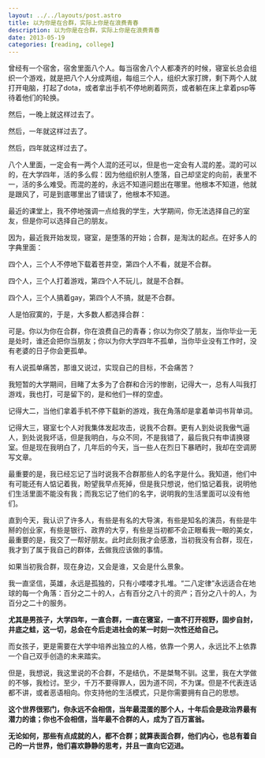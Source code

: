 ```yaml
---
layout: ../../layouts/post.astro
title: 以为你是在合群，实际上你是在浪费青春
description: 以为你是在合群，实际上你是在浪费青春
date: 2013-05-19
categories: [reading, college]
---
```


曾经有一个宿舍，宿舍里面八个人。每当宿舍八个人都凑齐的时候，寝室长总会组织一个游戏，就是把八个人分成两组，每组三个人，组织大家打牌，剩下两个人就打开电脑，打起了dota，或者拿出手机不停地刷着网页，或者躺在床上拿着psp等待着他们的轮换。

然后，一晚上就这样过去了。

然后，一年就这样过去了。

然后，四年就这样过去了。

八个人里面，一定会有一两个人混的还可以，但是也一定会有人混的差。混的可以的，在大学四年，活的多么假：因为他组织别人堕落，自己却坚定的向前，表里不一，活的多么难受。而混的差的，永远不知道问题出在哪里。他根本不知道，他就是跟风了，可是到底哪里出了错误了，他根本不知道。

最近的课堂上，我不停地强调一点给我的学生，大学期间，你无法选择自己的室友，但是你可以选择自己的朋友。

因为，最近我开始发现，寝室，是堕落的开始；合群，是淘汰的起点。在好多人的字典里面：

四个人，三个人不停地下载着苍井空，第四个人不看，就是不合群。

四个人，三个人打着游戏，第四个人不玩儿，就是不合群。

四个人，三个人搞着gay，第四个人不搞，就是不合群。

人是怕寂寞的，于是，大多数人都选择合群：

可是。你以为你在合群，你在浪费自己的青春；你以为你交了朋友，当你毕业一无是处时，谁还会把你当朋友；你以为你大学四年不孤单，当你毕业没有工作时，没有老婆的日子你会更孤单。

有人说孤单痛苦，那谁又说过，实现自己的目标，不会痛苦？

我短暂的大学期间，目睹了太多为了合群和合污的惨剧，记得大一，总有人叫我打游戏，我也打，可是留下的，是和他们一样的空虚。

记得大二，当他们拿着手机不停下载新的游戏，我在角落却是拿着单词书背单词。

记得大三，寝室七个人对我集体发起攻击，说我不合群。更有人到处说我傲气逼人，到处说我坏话，但是我明白，与众不同，不是我错了，最后我只有申请换寝室。但是现在我明白了，几年后的今天，当一些人在烈日下暴晒时，我却在空调房写文章。

最重要的是，我已经忘记了当时说我不合群那些人的名字是什么。我知道，他们中有可能还有人惦记着我，盼望我早点死掉，但是我只想说，他们惦记着我，说明他们生活里面不能没有我；而我忘记了他们的名字，说明我的生活里面可以没有他们。

直到今天，我认识了许多人，有些是有名的大导演，有些是知名的演员，有些是牛掰的创业家，有些是银行、政界的大亨，有些是当初都不会正眼看我一眼的美女，最重要的是，我交了一帮好朋友。此时此刻我才会感激，当初我没有合群，现在，我才到了属于我自己的群体，去做我应该做的事情。

如果当初我合群，现在身边，又会是谁，又会是什么景象。

我一直坚信，英雄，永远是孤独的，只有小喽喽才扎堆。“二八定律”永远适合在地球的每一个角落：百分之二十的人，占有百分之八十的资产；百分之八十的人，为百分之二十的服务。

**尤其是男孩子，大学四年，一直合群，一直在寝室，一直不打开视野，固步自封，井底之蛙，这一切，总会在今后走进社会的某一时刻一次性还给自己。**

而女孩子，更是需要在大学中培养出独立的人格，依靠一个男人，永远比不上依靠一个自己双手创造的未来踏实。

但是，我想说，我这里说的不合群，不是结仇，不是桀骜不驯。这里，我在大学做的不够，我检讨。至少，千万不要得罪人，因为道不同，不为谋。但是不代表连话都不讲，或者恶语相向。你支持他的生活模式，只是你需要拥有自己的思想。

**这个世界很邪门，你永远不会相信，当年最混蛋的那个人，十年后会是政治界最有潜力的谁；你也不会相信，当年最不合群的人，成为了百万富翁。**

**无论如何，那些有点成就的人，都不合群；就算表面合群，他们内心，也总有着自己的一片世界，他们喜欢静静的思考，并且一直向它迈进。**
